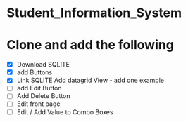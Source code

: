# Student_Information_System

# Clone and add the following 
- [x] Download SQLITE 
- [x] add Buttons 
- [x] Link SQLITE Add datagrid View - add one example 
- [ ] add Edit Button
- [ ] Add Delete Button
- [ ] Edit front page
- [ ] Edit / Add Value to Combo Boxes
